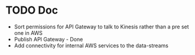 # TODO Doc

* Sort permissions for API Gateway to talk to Kinesis rather than a pre set one in AWS
* Publish API Gateway - Done
* Add connectivity for internal AWS services to the data-streams